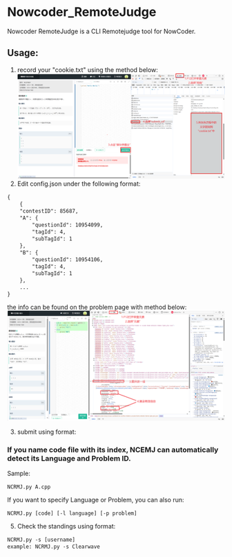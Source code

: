 # Nowcoder_RemoteJudge
Nowcoder RemoteJudge is a CLI Remotejudge tool for NowCoder.

## Usage:
1. record your "cookie.txt" using the method below:
![Instruction](screenshot_1.png)
3. Edit config.json under the following format:
```
{
    {
    "contestID": 85687,
    "A": {
        "questionId": 10954099,
        "tagId": 4,
        "subTagId": 1
    },
    "B": {
        "questionId": 10954106,
        "tagId": 4,
        "subTagId": 1
    },
    ...
}
```
the info can be found on the problem page with method below:
![Instruction](screenshot_2.png)

3. submit using format:

### If you name code file with its index, NCEMJ can automatically detect its Language and Problem ID. 
Sample:
```
NCRMJ.py A.cpp
```
If you want to specify Language or Problem, you can also run:
```
NCRMJ.py [code] [-l language] [-p problem]
```

5. Check the standings using format:
```
NCRMJ.py -s [username]
example: NCRMJ.py -s Clearwave
```
